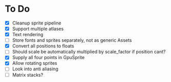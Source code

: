 # To Do

- [x] Cleanup sprite pipeline
- [x] Support multiple atlases
- [x] Text rendering
- [ ] Store fonts and sprites separately, not as generic Assets
- [x] Convert all positions to floats
- [ ] Should scale be automatically multiplied by scale_factor if position cant?
- [x] Supply all four points in GpuSprite
- [x] Allow rotating sprites
- [ ] Look into anti aliasing
- [ ] Matrix stacks?
